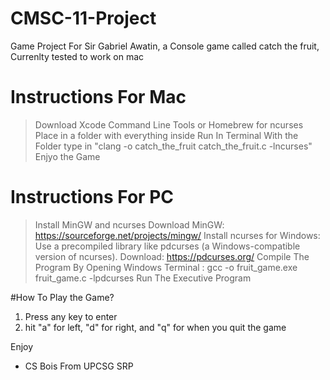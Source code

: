 # CMSC-11-Project
Game Project For Sir Gabriel Awatin, a Console game called catch the fruit, Currenlty tested to work on mac


# Instructions For Mac

> Download Xcode Command Line Tools or Homebrew for ncurses
> Place in a folder with everything inside
> Run In Terminal With the Folder
> type in "clang -o catch_the_fruit catch_the_fruit.c -lncurses"
> Enjyo the Game

# Instructions For PC

> Install MinGW and ncurses
> Download MinGW: https://sourceforge.net/projects/mingw/
> Install ncurses for Windows:
  Use a precompiled library like pdcurses (a Windows-compatible version of ncurses).
  Download: https://pdcurses.org/
> Compile The Program By Opening Windows Terminal : gcc -o fruit_game.exe fruit_game.c -lpdcurses
> Run The Executive Program

#How To Play the Game?

1. Press any key to enter
2. hit "a" for left, "d" for right, and "q" for when you quit the game


Enjoy
-  CS Bois From UPCSG SRP
